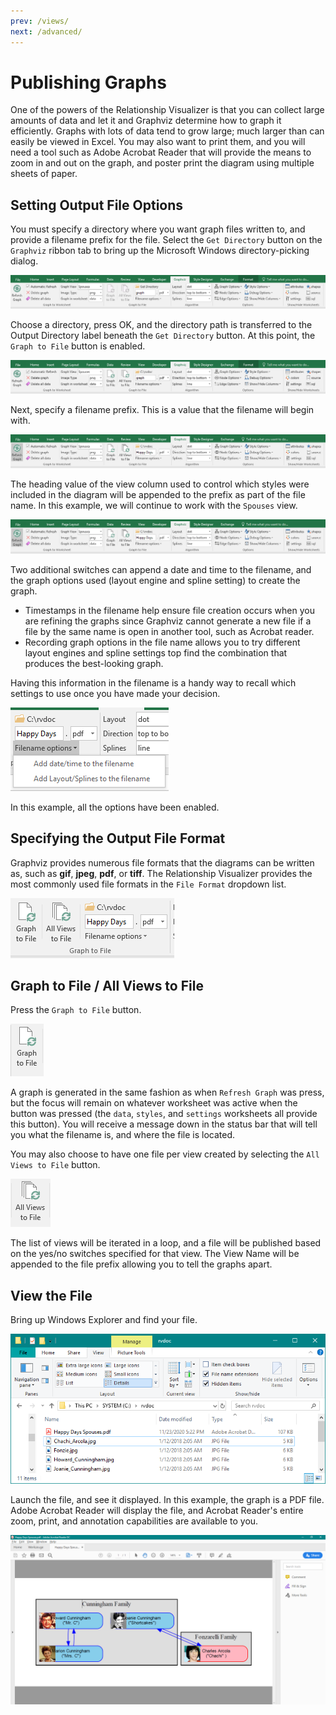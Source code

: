 ```yaml
---
prev: /views/
next: /advanced/
---
```


# Publishing Graphs

One of the powers of the Relationship Visualizer is that you can collect large amounts of data and let it and Graphviz determine how to graph it efficiently. Graphs with lots of data tend to grow large; much larger than can easily be viewed in Excel. You may also want to print them, and you will need a tool such as Adobe Acrobat Reader that will provide the means to zoom in and out on the graph, and poster print the diagram using multiple sheets of paper.

## Setting Output File Options

You must specify a directory where you want graph files written to, and provide a filename prefix for the file. Select the `Get Directory` button on the `Graphviz` ribbon tab to bring up the Microsoft Windows directory-picking dialog.

![](../media/7b9eed29cdcf95baa177d7a12b8efd8c.png)

Choose a directory, press OK, and the directory path is transferred to the Output Directory label beneath the `Get Directory` button. At this point, the `Graph to File` button is enabled.

![](../media/e72a3489af206317f46066a936746acc.png)

Next, specify a filename prefix. This is a value that the filename will begin with.

![](../media/1b377ad40993cf19d6b41497af2811d6.png)

The heading value of the view column used to control which styles were included in the diagram will be appended to the prefix as part of the file name. In this example, we will continue to work with the `Spouses` view.

![](../media/1b377ad40993cf19d6b41497af2811d6.png)

Two additional switches can append a date and time to the filename, and the graph options used (layout engine and spline setting) to create the graph.

- Timestamps in the filename help ensure file creation occurs when you are refining the graphs since Graphviz cannot generate a new file if a file by the same name is open in another tool, such as Acrobat reader.
- Recording graph options in the file name allows you to try different layout engines and spline settings top find the combination that produces the best-looking graph.

Having this information in the filename is a handy way to recall which settings to use once you have made your decision.

![](../media/6e3df2db8a12e27d66aa80195cbae5da.png)

In this example, all the options have been enabled.

## Specifying the Output File Format

Graphviz provides numerous file formats that the diagrams can be written as, such as **gif**, **jpeg**, **pdf**, or **tiff**. The Relationship Visualizer provides the most commonly used file formats in the `File Format` dropdown list.

![](../media/4b429b5d8c0cb09edf10d62e305b2da6.png)

## Graph to File / All Views to File

Press the `Graph to File` button.

![](../media/62696700a85bcfe1f28b029b1ad9cec9.png)

A graph is generated in the same fashion as when `Refresh Graph` was press, but the focus will remain on whatever worksheet was active when the button was pressed (the `data`, `styles`, and `settings` worksheets all provide this button). You will receive a message down in the status bar that will tell you what the filename is, and where the file is located.

You may also choose to have one file per view created by selecting the `All Views to File` button.

![](../media/c71163c77a6909956a4f1f9862069284.png)

The list of views will be iterated in a loop, and a file will be published based on the yes/no switches specified for that view. The View Name will be appended to the file prefix allowing you to tell the graphs apart.

## View the File

Bring up Windows Explorer and find your file.

![](../media/c3ac3ebb62a16f5e90b923cf0aa709ef.png)

Launch the file, and see it displayed. In this example, the graph is a PDF file. Adobe Acrobat Reader will display the file, and Acrobat Reader's entire zoom, print, and annotation capabilities are available to you.

![](../media/b3cca739ef53da62d70889638c6c908a.png)
